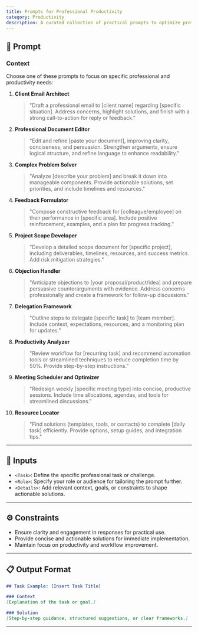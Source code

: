```yaml
---
title: Prompts for Professional Productivity
category: Productivity
description: A curated collection of practical prompts to optimize professional tasks and improve workflow efficiency.
---
```


## 🔧 Prompt

### Context
Choose one of these prompts to focus on specific professional and productivity needs:

1. **Client Email Architect**  
   > "Draft a professional email to [client name] regarding [specific situation]. Address concerns, highlight solutions, and finish with a strong call-to-action for reply or feedback."

2. **Professional Document Editor**  
   > "Edit and refine [paste your document], improving clarity, conciseness, and persuasion. Strengthen arguments, ensure logical structure, and refine language to enhance readability."

3. **Complex Problem Solver**  
   > "Analyze [describe your problem] and break it down into manageable components. Provide actionable solutions, set priorities, and include timelines and resources."

4. **Feedback Formulator**  
   > "Compose constructive feedback for [colleague/employee] on their performance in [specific area]. Include positive reinforcement, examples, and a plan for progress tracking."

5. **Project Scope Developer**  
   > "Develop a detailed scope document for [specific project], including deliverables, timelines, resources, and success metrics. Add risk mitigation strategies."

6. **Objection Handler**  
   > "Anticipate objections to [your proposal/product/idea] and prepare persuasive counterarguments with evidence. Address concerns professionally and create a framework for follow-up discussions."

7. **Delegation Framework**  
   > "Outline steps to delegate [specific task] to [team member]. Include context, expectations, resources, and a monitoring plan for updates."

8. **Productivity Analyzer**  
   > "Review workflow for [recurring task] and recommend automation tools or streamlined techniques to reduce completion time by 50%. Provide step-by-step instructions."

9. **Meeting Scheduler and Optimizer**  
   > "Redesign weekly [specific meeting type] into concise, productive sessions. Include time allocations, agendas, and tools for streamlined discussions."

10. **Resource Locator**  
    > "Find solutions (templates, tools, or contacts) to complete [daily task] efficiently. Provide options, setup guides, and integration tips."

---

## 🧩 Inputs

- `<Task>`: Define the specific professional task or challenge.  
- `<Role>`: Specify your role or audience for tailoring the prompt further.  
- `<Details>`: Add relevant context, goals, or constraints to shape actionable solutions.

---

## ⚙️ Constraints

- Ensure clarity and engagement in responses for practical use.  
- Provide concise and actionable solutions for immediate implementation.  
- Maintain focus on productivity and workflow improvement.

---

## 📋 Output Format

```markdown
## Task Example: [Insert Task Title]

### Context
[Explanation of the task or goal.]

### Solution
[Step-by-step guidance, structured suggestions, or clear frameworks.]
```

---
